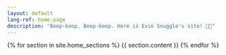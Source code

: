 ```yaml
---
layout: default
lang-ref: home-page
description: "Beep-boop. Beep-boop. Here is Evie Snuggle's site! 🍵🌸"
---
```

{% for section in site.home_sections %}
  {{ section.content }}
{% endfor %}
